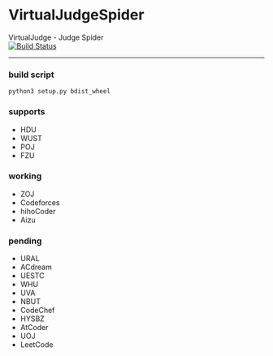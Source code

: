 # VirtualJudgeSpider
VirtualJudge - Judge Spider  
[![Build Status](https://travis-ci.org/VirtualJudge/VirtualJudgeSpider.svg?branch=master)](https://travis-ci.org/VirtualJudge/VirtualJudgeSpider)
***
### build script
`python3 setup.py bdist_wheel`

### supports
 - HDU
 - WUST
 - POJ
 - FZU

### working
 - ZOJ
 - Codeforces
 - hihoCoder
 - Aizu
 
### pending
 - URAL
 - ACdream
 - UESTC
 - WHU
 - UVA
 - NBUT
 - CodeChef
 - HYSBZ
 - AtCoder
 - UOJ
 - LeetCode

